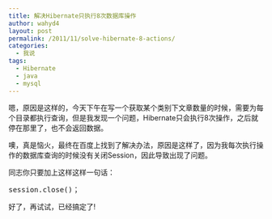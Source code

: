 ```yaml
---
title: 解决Hibernate只执行8次数据库操作
author: wahyd4
layout: post
permalink: /2011/11/solve-hibernate-8-actions/
categories:
  - 我说
tags:
  - Hibernate
  - java
  - mysql
---
```

嗯，原因是这样的，今天下午在写一个获取某个类别下文章数量的时候，需要为每个目录都执行查询，但是我发现一个问题，Hibernate只会执行8次操作，之后就停在那里了，也不会返回数据。

噢，真是恼火，最终在百度上找到了解决办法，原因是这样了，因为我每次执行操作的数据库查询的时候没有关闭Session，因此导致出现了问题。

同志你只要加上这样这样一句话：

<pre class="brush: java; title: ; notranslate" title="">session.close()；</pre>

好了，再试试，已经搞定了!